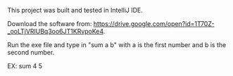 This project was built and tested in IntelliJ IDE.

Download the software from: https://drive.google.com/open?id=1T70Z-_ooLTjVRlUBq3oo6JT1KRvpoKe4.

Run the exe file and type in "sum a b" with a is the first number and b is the second number.

EX: sum 4 5